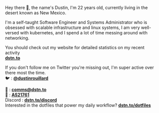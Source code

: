 Hey there 👋, the name's Dustin, I'm 22 years old, currently living in the desert known as New Mexico.

I'm a self-taught Software Engineer and Systems Administrator who is obsessed with scalable infrastructure and linux systems, I am very well-versed with kubernetes, and I spend a lot of time messing around with networking.

You should check out my website for detailed statistics on my recent activity \
[**dstn.to**](https://dstn.to)

If you don't follow me on Twitter you're missing out, I'm super active over there most the time. \
🐦 : [**@dustinrouillard**](https://dstn.to/twitter)

📧 : [**comms@dstn.to**](mailto://comms@dstn.to) \
📡 : [**AS21761**](https://dstn.llc) \
Discord : [**dstn.to/discord**](https://dstn.to/discord) \
Interested in the dotfiles that power my daily workflow? [**dstn.to/dotfiles**](https://dstn.to/dotfiles)
